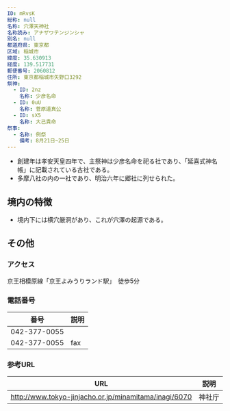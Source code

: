 ```yaml
---
ID: mRvsK
総称: null
名称: 穴澤天神社
名称読み: アナザワテンジンシャ
別名: null
都道府県: 東京都
区域: 稲城市
緯度: 35.630913
経度: 139.517731
郵便番号: 2060812
住所: 東京都稲城市矢野口3292
祭神:
  - ID: 2nz
    名称: 少彦名命
  - ID: 0uU
    名称: 菅原道真公
  - ID: sX5
    名称: 大己貴命
祭事:
  - 名称: 例祭
    備考: 8月21日~25日
---
```


- 創建年は孝安天皇四年で、主祭神は少彦名命を祀る社であり、「延喜式神名帳」に記載されている古社である。
- 多摩八社の内の一社であり、明治六年に郷社に列せられた。

## 境内の特徴

- 境内下には横穴厳洞があり、これが穴澤の起源である。

## その他

### アクセス

京王相模原線「京王よみうりランド駅」　徒歩5分

### 電話番号

| 番号         | 説明 |
| ------------ | ---- |
| 042-377-0055 |      |
| 042-377-0055 | fax  |

### 参考URL

| URL                                                   | 説明   |
| ----------------------------------------------------- | ------ |
| http://www.tokyo-jinjacho.or.jp/minamitama/inagi/6070 | 神社庁 |
